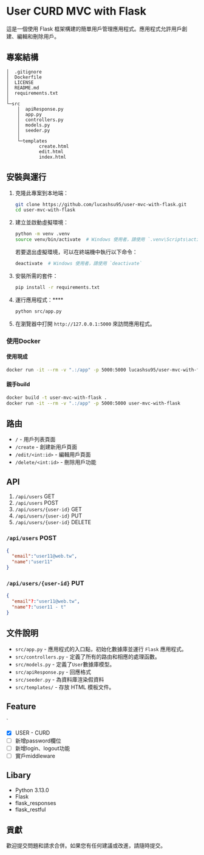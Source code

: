 # User CURD MVC with Flask

這是一個使用 Flask 框架構建的簡單用戶管理應用程式。應用程式允許用戶創建、編輯和刪除用戶。

## 專案結構
```
│  .gitignore
│  Dockerfile
│  LICENSE
│  README.md
│  requirements.txt
│
└─src
    │  apiResponse.py
    │  app.py
    │  controllers.py
    │  models.py
    │  seeder.py
    │
    └─templates
            create.html
            edit.html
            index.html
```

## 安裝與運行

1. 克隆此專案到本地端：
    ```bash
    git clone https://github.com/lucashsu95/user-mvc-with-flask.git
    cd user-mvc-with-flask
    ```

2. 建立並啟動虛擬環境：
    ```bash
    python -m venv .venv
    source venv/bin/activate  # Windows 使用者，請使用 `.venv\Scripts\activate`
    ```
    若要退出虛擬環境，可以在終端機中執行以下命令：
    ```sh
    deactivate  # Windows 使用者，請使用 `deactivate`
    ```

3. 安裝所需的套件：
    ```bash
    pip install -r requirements.txt
    ```

4. 運行應用程式：****
    ```bash
    python src/app.py
    ```

5. 在瀏覽器中打開 `http://127.0.0.1:5000` 來訪問應用程式。

### 使用Docker

#### 使用現成
```bash
docker run -it --rm -v ".:/app" -p 5000:5000 lucashsu95/user-mvc-with-flask:0.0.1
```

#### 親手build
```bash
docker build -t user-mvc-with-flask .
docker run -it --rm -v ".:/app" -p 5000:5000 user-mvc-with-flask
```

## 路由

- `/` - 用戶列表頁面
- `/create` - 創建新用戶頁面
- `/edit/<int:id>` - 編輯用戶頁面
- `/delete/<int:id>` - 刪除用戶功能

## API

1. `/api/users` GET
2. `/api/users` POST
3. `/api/users/{user-id}` GET
4. `/api/users/{user-id}` PUT
5. `/api/users/{user-id}` DELETE


### `/api/users` POST

```json
{
  "email":"user11@web.tw",
  "name":"user11"
}
```

### `/api/users/{user-id}` PUT

```json
{
  "email"?:"user11@web.tw",
  "name"?:"user11 - t"
}
```

## 文件說明

- `src/app.py` - 應用程式的入口點，初始化數據庫並運行 `Flask` 應用程式。
- `src/controllers.py` - 定義了所有的路由和相應的處理函數。
- `src/models.py` - 定義了`User`數據庫模型。
- `src/apiResponse.py` - 回應格式
- `src/seeder.py` - 為資料庫渲染假資料
- `src/templates/` - 存放 HTML 模板文件。

## Feature
`
- [x] USER - CURD
- [ ] 新增password欄位
- [ ] 新增login、logout功能
- [ ] 實戶middleware

## Libary

- Python 3.13.0
- Flask
- flask_responses
- flask_restful

## 貢獻

歡迎提交問題和請求合併。如果您有任何建議或改進，請隨時提交。